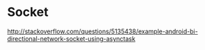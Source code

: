 # Socket

<http://stackoverflow.com/questions/5135438/example-android-bi-directional-network-socket-using-asynctask>
